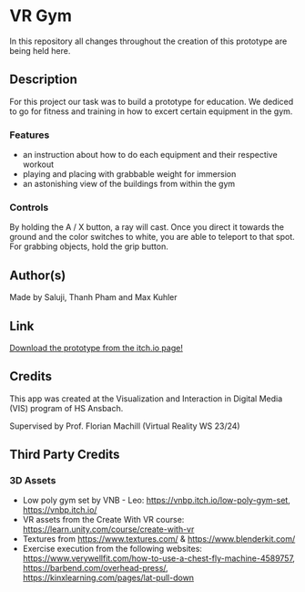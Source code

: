# VR Gym
In this repository all changes throughout the creation of this prototype are being held here.

## Description
For this project our task was to build a prototype for education. We dediced to go for fitness and training in how to excert certain equipment in the gym.

### Features
* an instruction about how to do each equipment and their respective workout
* playing and placing with grabbable weight for immersion
* an astonishing view of the buildings from within the gym

### Controls
By holding the A / X button, a ray will cast. Once you direct it towards the ground and the color switches to white, you are able to teleport to that spot.
For grabbing objects, hold the grip button.

## Author(s)
Made by Saluji, Thanh Pham and Max Kuhler

## Link

<a href="https://saluji.itch.io/vr-gym">Download the prototype from the itch.io page!</a>

## Credits
This app was created at the Visualization and Interaction in Digital Media (VIS) program of HS Ansbach. 

Supervised by Prof. Florian Machill (Virtual Reality WS 23/24)

## Third Party Credits

### 3D Assets
* Low poly gym set by VNB - Leo: https://vnbp.itch.io/low-poly-gym-set, https://vnbp.itch.io/
* VR assets from the Create With VR course: https://learn.unity.com/course/create-with-vr
* Textures from https://www.textures.com/ & https://www.blenderkit.com/
* Exercise execution from the following websites: https://www.verywellfit.com/how-to-use-a-chest-fly-machine-4589757, https://barbend.com/overhead-press/, https://kinxlearning.com/pages/lat-pull-down
